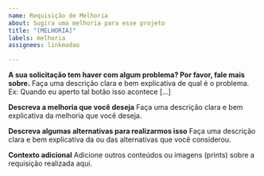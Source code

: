 ```yaml
---
name: Requisição de Melhoria
about: Sugira uma melhoria para esse projeto
title: "[MELHORIA]"
labels: melhoria
assignees: linkmadao

---
```


**A sua solicitação tem haver com algum problema? Por favor, fale mais sobre.**
Faça uma descrição clara e bem explicativa de qual é o problema. Ex: Quando eu aperto tal botão isso acontece [...]

**Descreva a melhoria que você deseja**
Faça uma descrição clara e bem explicativa da melhoria que você deseja.

**Descreva algumas alternativas para realizarmos isso**
Faça uma descrição clara e bem explicativa da ou das alternativas que você considerou.

**Contexto adicional**
Adicione outros conteúdos ou imagens (prints) sobre a requisição realizada aqui.
